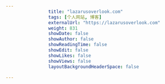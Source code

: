 ---
                title: "lazarusoverlook.com"
                tags: [个人网站, 博客]
                externalUrl: "https://lazarusoverlook.com"
                weight: 831
                showDate: false
                showAuthor: false
                showReadingTime: false
                showEdit: false
                showLikes: false
                showViews: false
                layoutBackgroundHeaderSpace: false
                ---

